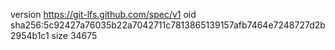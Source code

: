 version https://git-lfs.github.com/spec/v1
oid sha256:5c92427a76035b22a7042711c7813865139157afb7464e7248727d2b2954b1c1
size 34675
